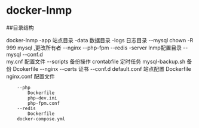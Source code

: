 # docker-lnmp
##目录结构

docker-lnmp
	-app     站点目录
    -data    数据目录
    -logs    日志目录
        --mysql   chown -R 999 mysql ,更改所有者
        --nginx
        --php-fpm
		--redis
    -server  lnmp配置目录
        --mysql
			--conf.d  
				my.cnf  配置文件
			--scripts   备份操作
				crontabfile   定时任务 
				mysql-backup.sh   备份
			Dcokerfile
		--nginx
			--certs    证书
			--conf.d
				default.conf 站点配置
			Dockerfile 
			nginx.conf   配置文件

		--php
			Dockerfile
			php-dev.ini
			php-fpm.conf
        --redis
			Dockerfile
	    docker-compose.yml

